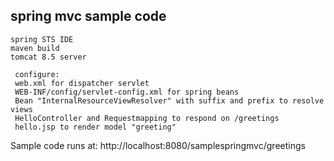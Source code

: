 spring mvc sample code
----------------------
    spring STS IDE
    maven build
    tomcat 8.5 server
    
	 configure: 
	 web.xml for dispatcher servlet
	 WEB-INF/config/servlet-config.xml for spring beans
	 Bean "InternalResourceViewResolver" with suffix and prefix to resolve views
	 HelloController and Requestmapping to respond on /greetings
	 hello.jsp to render model "greeting"
	 
   
   Sample code runs at: http://localhost:8080/samplespringmvc/greetings